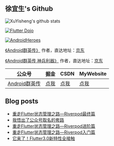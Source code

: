 ## 徐宜生's Github

![XuYisheng's github stats](https://github-readme-stats.vercel.app/api?username=xuyisheng&show_icons=true&theme=dracula)

[![Flutter Dojo](https://github-readme-stats.vercel.app/api/pin/?username=xuyisheng&repo=flutter_dojo)](https://github.com/xuyisheng/flutter_dojo)

[![AndroidHeroes](https://github-readme-stats.vercel.app/api/pin/?username=xuyisheng&repo=AndroidHeroes)](https://github.com/xuyisheng/AndroidHeroes)

[《Android群英传》](https://item.jd.com/11758334.html) 作者，直达地址：[京东](https://item.jd.com/11758334.html)

[《Android群英传 神兵利器》](https://item.jd.com/11948837.html) 作者，直达地址：[京东](https://item.jd.com/11948837.html)

| 公众号   | 掘金     |  CSDN   | MyWebsite
|---------|---------|---------|------
| [Android群英传]()  |  [点我](https://juejin.im/user/57de4f970bd1d00057f3646f/posts) |   [点我](https://blog.csdn.net/eclipsexys) | [点我](https://xuyisheng.top/)

## Blog posts
<!-- BLOG-POST-LIST:START -->
- [重走Flutter状态管理之路—Riverpod最终篇](https://xuyisheng.top/riverpod3/)
- [我悟出了公众号取名的套路](https://xuyisheng.top/wechat_name/)
- [重走Flutter状态管理之路—Riverpod进阶篇](https://xuyisheng.top/riverpod2/)
- [重走Flutter状态管理之路—Riverpod入门篇](https://xuyisheng.top/riverpod1/)
- [它来了！Flutter3.0新特性全接触](https://xuyisheng.top/flutter3_1/)
<!-- BLOG-POST-LIST:END -->
